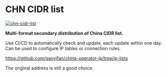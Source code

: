 # CHN CIDR list

[![chn-cidr-list](https://img.shields.io/badge/LICENSE-BSD3%20Clause%20Liscense-red?style=flat-square)](./LICENSE)

**Multi-format secondary distribution of China CIDR list.<br>**

Use CI/CD to automatically check and update, each update within one day.<br>
Can be used to configure IP tables or connection rules.

https://github.com/gaoyifan/china-operator-ip/tree/ip-lists

The original address is still a good choice.
